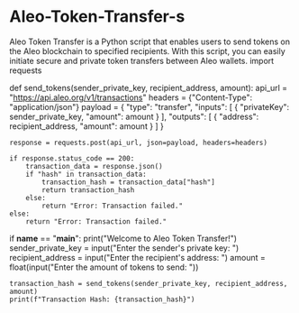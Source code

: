 # Aleo-Token-Transfer-s     
Aleo Token Transfer is a Python script that enables users to send tokens on the Aleo blockchain to specified recipients. With this script, you can easily initiate secure and private token transfers between Aleo wallets.
import requests

def send_tokens(sender_private_key, recipient_address, amount):
    api_url = "https://api.aleo.org/v1/transactions"
    headers = {"Content-Type": "application/json"}
    payload = {
        "type": "transfer",
        "inputs": [
            {
                "privateKey": sender_private_key,
                "amount": amount
            }
        ],
        "outputs": [
            {
                "address": recipient_address,
                "amount": amount
            }
        ]
    }
    
    response = requests.post(api_url, json=payload, headers=headers)
    
    if response.status_code == 200:
        transaction_data = response.json()
        if "hash" in transaction_data:
            transaction_hash = transaction_data["hash"]
            return transaction_hash
        else:
            return "Error: Transaction failed."
    else:
        return "Error: Transaction failed."

if __name__ == "__main__":
    print("Welcome to Aleo Token Transfer!")
    sender_private_key = input("Enter the sender's private key: ")
    recipient_address = input("Enter the recipient's address: ")
    amount = float(input("Enter the amount of tokens to send: "))
    
    transaction_hash = send_tokens(sender_private_key, recipient_address, amount)
    print(f"Transaction Hash: {transaction_hash}")
